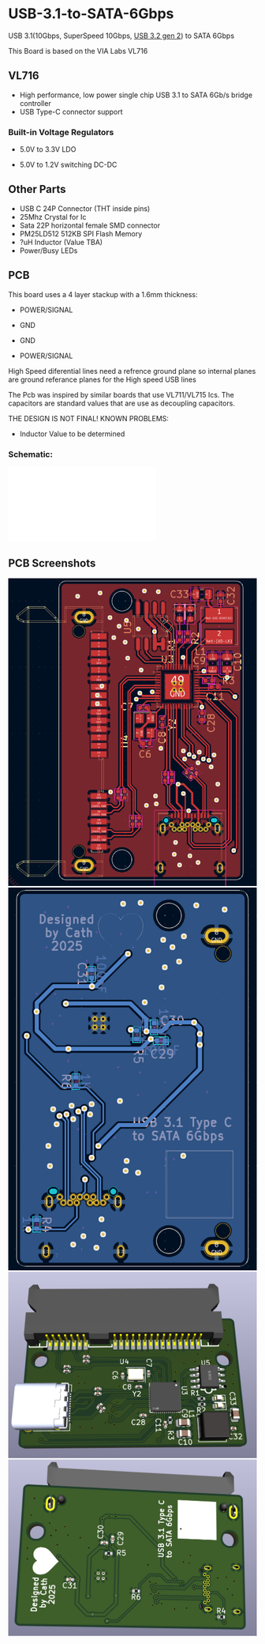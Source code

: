 # USB-3.1-to-SATA-6Gbps
USB 3.1(10Gbps, SuperSpeed 10Gbps, [USB 3.2 gen 2](https://external-preview.redd.it/aEU8RJTeqexdNhj47QB3PRV0-shMQXoTVqeNHO9yYpo.png?auto=webp&s=28028ef6d0fd850dfabad659cbfcc59d81c76829)) to SATA 6Gbps

This Board is based on the VIA Labs VL716 

## VL716

- High performance, low power single chip USB 3.1 to SATA 6Gb/s bridge controller 
- USB Type-C connector support
###  Built-in Voltage Regulators

- 5.0V to 3.3V LDO

- 5.0V to 1.2V switching DC-DC

## Other Parts 

- USB C 24P Connector (THT inside pins)
- 25Mhz Crystal for Ic
- Sata 22P horizontal female SMD connector
- PM25LD512  512KB SPI Flash  Memory
- ?uH Inductor (Value TBA)
- Power/Busy LEDs

## PCB 
This board uses a 4 layer stackup with a  1.6mm thickness:

- POWER/SIGNAL

- GND
  
- GND
  
- POWER/SIGNAL

High Speed diferential lines need a refrence ground plane so internal planes are ground referance planes for the High speed USB lines

The Pcb was inspired by similar boards that use VL711/VL715 Ics. The capacitors are standard values that are use as decoupling capacitors.

THE DESIGN IS NOT FINAL! KNOWN PROBLEMS:

- Inductor Value to be determined


### Schematic:
![Schematic](/USB%203.0%20to%20Sata.pdf)

## PCB Screenshots

![usb3satafront](pcb%20pics/front.png)
![usb3sataback](pcb%20pics/back.png)
![usb3satafront3d](pcb%20pics/front3d.png)
![usb3sataback3d](pcb%20pics/back3d.png)



